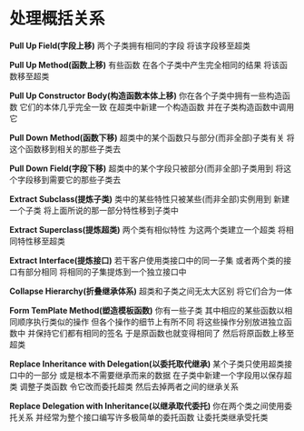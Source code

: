 # 处理概括关系

**Pull Up Field(字段上移)**
两个子类拥有相同的字段
将该字段移至超类

**Pull Up Method(函数上移)**
有些函数 在各个子类中产生完全相同的结果
将该函数移至超类

**Pull Up Constructor Body(构造函数本体上移)**
你在各个子类中拥有一些构造函数 它们的本体几乎完全一致
在超类中新建一个构造函数 并在子类构造函数中调用它

**Pull Down Method(函数下移)**
超类中的某个函数只与部分(而非全部)子类有关
将这个函数移到相关的那些子类去

**Pull Down Field(字段下移)**
超类中的某个字段只被部分(而非全部)子类用到
将这个字段移到需要它的那些子类去

**Extract Subclass(提炼子类)**
类中的某些特性只被某些(而非全部)实例用到
新建一个子类 将上面所说的那一部分特性移到子类中

**Extract Superclass(提炼超类)**
两个类有相似特性
为这两个类建立一个超类 将相同特性移至超类

**Extract Interface(提炼接口)**
若干客户使用类接口中的同一子集 或者两个类的接口有部分相同
将相同的子集提炼到一个独立接口中

**Collapse Hierarchy(折叠继承体系)**
超类和子类之间无太大区别
将它们合为一体

**Form TemPlate Method(塑造模板函数)**
你有一些子类 其中相应的某些函数以相同顺序执行类似的操作 但各个操作的细节上有所不同
将这些操作分别放进独立函数中 并保持它们都有相同的签名 于是原函数也就变得相同了 然后将原函数上移至超类

**Replace Inheritance with Delegation(以委托取代继承)**
某个子类只使用超类接口中的一部分 或是根本不需要继承而来的数据
在子类中新建一个字段用以保存超类 调整子类函数 令它改而委托超类 然后去掉两者之间的继承关系

**Replace Delegation with Inheritance(以继承取代委托)**
你在两个类之间使用委托关系 并经常为整个接口编写许多极简单的委托函数
让委托类继承受托类

